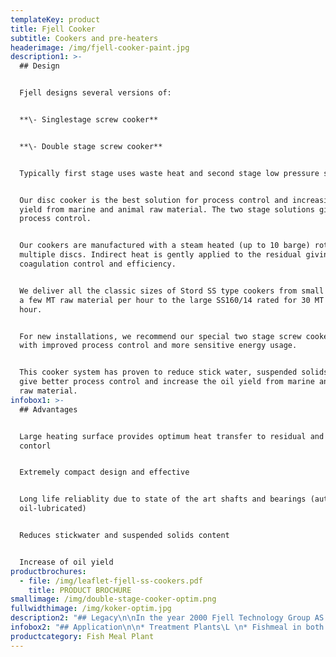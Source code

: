 ```yaml
---
templateKey: product
title: Fjell Cooker
subtitle: Cookers and pre-heaters
headerimage: /img/fjell-cooker-paint.jpg
description1: >-
  ## Design


  Fjell designs several versions of:


  **\- Singlestage screw cooker**


  **\- Double stage screw cooker**


  Typically first stage uses waste heat and second stage low pressure steam.


  Our disc cooker is the best solution for process control and increasing oil
  yield from marine and animal raw material. The two stage solutions give better
  process control.


  Our cookers are manufactured with a steam heated (up to 10 barge) rotor with
  multiple discs. Indirect heat is gently applied to the residual giving full
  coagulation control and efficiency.


  We deliver all the classic sizes of Stord SS type cookers from small units for
  a few MT raw material per hour to the large SS160/14 rated for 30 MT per
  hour. 


  For new installations, we recommend our special two stage screw cooker system
  with improved process control and more sensitive energy usage. 


  This cooker system has proven to reduce stick water, suspended solids content,
  give better process control and increase the oil yield from marine and animal
  raw material.
infobox1: >-
  ## Advantages


  Large heating surface provides optimum heat transfer to residual and process
  contorl 


  Extremely compact design and effective


  Long life reliablity due to state of the art shafts and bearings (automatic
  oil-lubricated)


  Reduces stickwater and suspended solids content


  Increase of oil yield
productbrochures:
  - file: /img/leaflet-fjell-ss-cookers.pdf
    title: PRODUCT BROCHURE
smallimage: /img/double-stage-cooker-optim.png
fullwidthimage: /img/koker-optim.jpg
description2: "## Legacy\n\nIn the year 2000 Fjell Technology Group AS decided to develop a robust and energy efficient rotor design especially designed for modern manufacturing methods like robotic welding. We had a competent staff and senior personnel with experience from design, manufacturing and the installation of about 2000 Stord dryers since the introduction of the technology, which took place in the late fifties. \n\n\L\n\nWe added some young innovative engineers skilled in state of the art engineering design and analysis techniques. The result was the Fjell Turbo Disc Dryer with a unique patented disc design, based on efficient manufacturing techniques.\n\nProblems with leakage after some wear and tear on the welds are practically eliminated, as we have experienced zero leakage on our discs produced after year 2000."
infobox2: "## Application\n\n* Treatment Plants\L \n* Fishmeal in both land based and ship installed plants \n* Ingredients in the food industry\n* Replacement rotors and units for cookers"
productcategory: Fish Meal Plant
---
```


